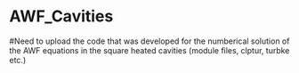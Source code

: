 # AWF_Cavities
#Need to upload the code that was developed for the numberical solution of the AWF equations in the square heated cavities
(module files, clptur, turbke etc.)
